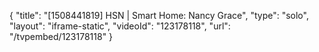 {
    "title": "[1508441819] HSN | Smart Home: Nancy Grace",
    "type": "solo",
    "layout": "iframe-static",
    "videoId": "123178118",
    "url": "\/tvpembed\/123178118"
}